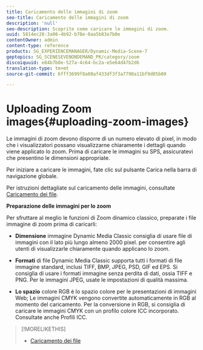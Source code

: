 ```yaml
---
title: Caricamento delle immagini di zoom
seo-title: Caricamento delle immagini di zoom
description: 'null'
seo-description: Scoprite come caricare le immagini di zoom.
uuid: 5814ec28-3a06-4b92-b70e-0aa5b83e7b0e
contentOwner: admin
content-type: reference
products: SG_EXPERIENCEMANAGER/Dynamic-Media-Scene-7
geptopics: SG_SCENESEVENONDEMAND_PK/category/zoom
discoiquuid: e84b7b0e-527a-4c64-bc2a-e5e64d47b2d6
translation-type: tm+mt
source-git-commit: 6fff3699f8a08af433df3f3a7790a11bf9d05b00

---
```



# Uploading Zoom images{#uploading-zoom-images}

Le immagini di zoom devono disporre di un numero elevato di pixel, in modo che i visualizzatori possano visualizzarne chiaramente i dettagli quando viene applicato lo zoom. Prima di caricare le immagini su SPS, assicuratevi che presentino le dimensioni appropriate.

Per iniziare a caricare le immagini, fate clic sul pulsante Carica nella barra di navigazione globale.

Per istruzioni dettagliate sul caricamento delle immagini, consultate [Caricamento dei file](uploading-files.md#uploading_files).

**Preparazione delle immagini per lo zoom**

Per sfruttare al meglio le funzioni di Zoom dinamico classico, preparate i file immagine di zoom prima di caricarli:

* **Dimensione** immagine Dynamic Media Classic consiglia di usare file di immagini con il lato più lungo almeno 2000 pixel. per consentire agli utenti di visualizzarle chiaramente quando applicano lo zoom.

* **Formati** di file Dynamic Media Classic supporta tutti i formati di file immagine standard, inclusi TIFF, BMP, JPEG, PSD, GIF ed EPS. Si consiglia di usare i formati immagine senza perdita di dati, ossia TIFF e PNG. Per le immagini JPEG, usate le impostazioni di qualità massima.

* **Lo spazio** colore RGB è lo spazio colore per le presentazioni di immagini Web; Le immagini CMYK vengono convertite automaticamente in RGB al momento del caricamento. Per la conversione in RGB, si consiglia di caricare le immagini CMYK con un profilo colore ICC incorporato. Consultate anche Profili ICC.

>[!MORELIKETHIS]
>
>* [Caricamento dei file](uploading-files.md#uploading_files)

